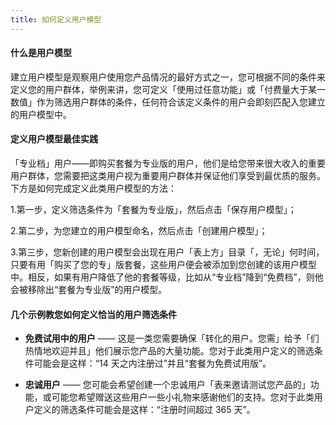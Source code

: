 ```yaml
---
title: 如何定义用户模型
---
```


#### 什么是用户模型

建立用户模型是观察用户使用您产品情况的最好方式之一，您可根据不同的条件来定义您的用户群体，举例来讲，您可定义「使用过任意功能」或「付费量大于某一数值」作为筛选用户群体的条件，任何符合该定义条件的用户会即刻匹配入您建立的用户模型中。

#### 定义用户模型最佳实践

「专业档」用户——即购买套餐为专业版的用户，他们是给您带来很大收入的重要用户群体，您需要把这类用户视为重要用户群体并保证他们享受到最优质的服务。下方是如何完成定义此类用户模型的方法：

1.第一步，定义筛选条件为「套餐为专业版」，然后点击「保存用户模型」；

2.第二步，为您建立的用户模型命名，然后点击「创建用户模型」；

3.第三步，您新创建的用户模型会出现在用户「表上方」目录「，无论」何时间，只要有用「购买了您的专」版套餐，这些用户便会被添加到您创建的该用户模型中。相反，如果有用户降低了他的套餐等级，比如从“专业档”降到“免费档”，则他会被移除出“套餐为专业版”的用户模型。

#### 几个示例教您如何定义恰当的用户筛选条件

* **免费试用中的用户** —— 这是一类您需要确保「转化的用户。您需」给予「们热情地欢迎并且」他们展示您产品的大量功能。您对于此类用户定义的筛选条件可能会是这样：“14 天之内注册过”并且“套餐为免费试用版”。

* **忠诚用户** —— 您可能会希望创建一个忠诚用户「表来邀请测试您产品的」功能，或可能您希望赠送这些用户一些小礼物来感谢他们的支持。您对于此类用户定义的筛选条件可能会是这样：“注册时间超过 365 天”。

